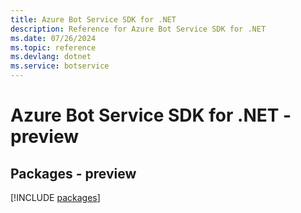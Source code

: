 ```yaml
---
title: Azure Bot Service SDK for .NET
description: Reference for Azure Bot Service SDK for .NET
ms.date: 07/26/2024
ms.topic: reference
ms.devlang: dotnet
ms.service: botservice
---
```

# Azure Bot Service SDK for .NET - preview
## Packages - preview
[!INCLUDE [packages](bot-service-index.md)]